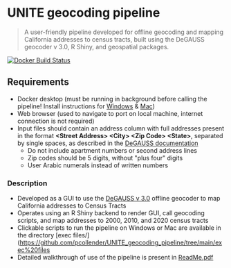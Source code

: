 # UNITE geocoding pipeline 

> A user-friendly pipeline developed for offline geocoding and mapping California addresses to census tracts, built using the DeGAUSS geocoder v 3.0, R Shiny, and geospatial packages.

[![Docker Build Status](https://img.shields.io/docker/automated/pcollender/unite_geocoding_pipeline)](https://hub.docker.com/repository/docker/pcollender/unite_geocoding_pipeline/tags)

## Requirements

- Docker desktop (must be running in background before calling the pipeline! Install instructions for [Windows](https://docs.docker.com/docker-for-windows/install/) & [Mac](https://docs.docker.com/docker-for-mac/install/))
- Web browser (used to navigate to port on local machine, internet connection is not required)
- Input files should contain an address column with full addresses present in the format **\<Street Address\> \<City\> \<Zip Code\> \<State\>**, separated by single spaces, as described in the [DeGAUSS documentation](https://degauss.org/geocoder/)
	- Do not include apartment numbers or second address lines
	- Zip codes should be 5 digits, without "plus four" digits
	- User Arabic numerals instead of written numbers
	
### Description

- Developed as a GUI to use the [DeGAUSS v 3.0](https://github.com/degauss-org/geocoder) offline geocoder to map California addresses to Census Tracts
- Operates using an R Shiny backend to render GUI, call geocoding scripts, and map addresses to 2000, 2010, and 2020 census tracts
- Clickable scripts to run the pipeline on Windows or Mac are available in the directory [exec files/](https://github.com/pcollender/UNITE_geocoding_pipeline/tree/main/exec%20files
- Detailed walkthrough of use of the pipeline is present in [ReadMe.pdf](https://github.com/pcollender/UNITE_geocoding_pipeline/blob/main/ReadMe.pdf)
